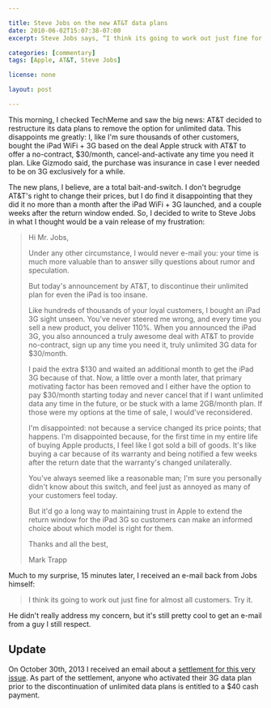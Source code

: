 ```yaml
---

title: Steve Jobs on the new AT&T data plans
date: 2010-06-02T15:07:38-07:00
excerpt: Steve Jobs says, “I think its going to work out just fine for almost all customers. Try it.”

categories: [commentary]
tags: [Apple, AT&T, Steve Jobs]

license: none

layout: post

---
```


This morning, I checked TechMeme and saw the big news: AT&T decided to restructure its data plans to remove the option for unlimited data. This disappoints me greatly: I, like I'm sure thousands of other customers, bought the iPad WiFi + 3G based on the deal Apple struck with AT&T to offer a no-contract, $30/month, cancel-and-activate any time you need it plan. Like Gizmodo said, the purchase was insurance in case I ever needed to be on 3G exclusively for a while.

The new plans, I believe, are a total bait-and-switch. I don't begrudge AT&T's right to change their prices, but I do find it disappointing that they did it no more than a month after the iPad WiFi + 3G launched, and a couple weeks after the return window ended. So, I decided to write to Steve Jobs in what I thought would be a vain release of my frustration:

> Hi Mr. Jobs,
>
> Under any other circumstance, I would never e-mail you: your time is much more valuable than to answer silly questions about rumor and speculation.
>
> But today's announcement by AT&T, to discontinue their unlimited plan for even the iPad is too insane.
>
> Like hundreds of thousands of your loyal customers, I bought an iPad 3G sight unseen. You've never steered me wrong, and every time you sell a new product, you deliver 110%. When you announced the iPad 3G, you also announced a truly awesome deal with AT&T to provide no-contract, sign up any time you need it, truly unlimited 3G data for $30/month.
>
> I paid the extra $130 and waited an additional month to get the iPad 3G because of that. Now, a little over a month later, that primary motivating factor has been removed and I either have the option to pay $30/month starting today and never cancel that if I want unlimited data any time in the future, or be stuck with a lame 2GB/month plan. If those were my options at the time of sale, I would've reconsidered.
>
> I'm disappointed: not because a service changed its price points; that happens. I'm disappointed because, for the first time in my entire life of buying Apple products, I feel like I got sold a bill of goods. It's like buying a car because of its warranty and being notified a few weeks after the return date that the warranty's changed unilaterally.
>
> You've always seemed like a reasonable man; I'm sure you personally didn't know about this switch, and feel just as annoyed as many of your customers feel today.
>
> But it'd go a long way to maintaining trust in Apple to extend the return window for the iPad 3G so customers can make an informed choice about which model is right for them.
>
> Thanks and all the best,
>
> Mark Trapp

Much to my surprise, 15 minutes later, I received an e-mail back from Jobs himself:

> I think its going to work out just fine for almost all customers. Try it.

He didn't really address my concern, but it's still pretty cool to get an e-mail from a guy I still respect.

## Update

On October 30th, 2013 I received an email about a [settlement for this very issue][2]. As part of the settlement, anyone who activated their 3G data plan prior to the discontinuation of unlimited data plans is entitled to a $40 cash payment.

[1]: http://gizmodo.com/5491994/how-ipad-3g-service-works-or-why-you-should-buy-the-3g-ipad "How iPad 3G Service Works (Or: Why You Should Buy the 3G iPad)"
[2]: http://www.3gdataplansettlement.com/Home.aspx "In re Apple and AT&T iPad Unlimited Data Plan Litigation"
